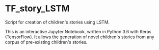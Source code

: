 # TF_story_LSTM
Script for creation of children's stories using LSTM.

This is an interactive Jupyter Notebook, written in Python 3.6 with Keras (TensorFlow). It allows the generation of novel
children's stories from any corpus of pre-existing children's stories.
